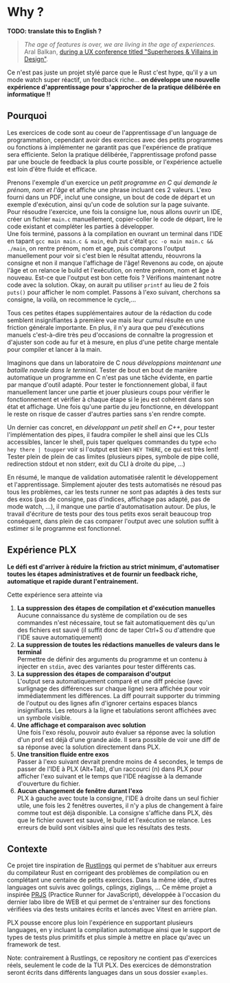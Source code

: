 # Why ?

**TODO: translate this to English ?** 

> *The age of features is over, we are living in the age of experiences.*  
> Aral Balkan, [during a UX conference titled "Superheroes & Villains in Design"](https://small-tech.org/videos/ux-talk/).

Ce n'est pas juste un projet stylé parce que le Rust c'est hype, qu'il y a un mode watch super réactif, un feedback riche... **on développe une nouvelle expérience d'apprentissage pour s'approcher de la pratique délibérée en informatique !!**

## Pourquoi
Les exercices de code sont au coeur de l'apprentissage d'un language de programmation, cependant avoir des exercices avec des petits programmes ou fonctions à implémenter ne garantit pas que l'expérience de pratique sera efficiente. Selon la pratique délibérée, l'apprentissage profond passe par une boucle de feedback la plus courte possible, or l'expérience actuelle est loin d'être fluide et efficace.

Prenons l'exemple d'un exercice un *petit programme en C qui demande le prénom, nom et l'âge* et affiche une phrase incluant ces 2 valeurs. L'exo fourni dans un PDF, inclut une consigne, un bout de code de départ et un exemple d'exécution, ainsi qu'un code de solution sur la page suivante.  
Pour résoudre l'exercice, une fois la consigne lue, nous allons ouvrir un IDE, créer un fichier `main.c` manuellement, copier-coller le code de départ, lire le code existant et compléter les parties à développer.  
Une fois terminé, passons à la compilation en ouvrant un terminal dans l'IDE en tapant `gcc main main.c & main`, euh zut c'était `gcc -o main main.c && ./main`, on rentre prénom, nom et age, puis comparons l'output manuellement pour voir si c'est bien le résultat attendu, réouvrons la consigne et non il manque l'affichage de l'âge! Revenons au code, on ajoute l'âge et on relance le build et l'exécution, on rentre prénom, nom et âge à nouveau. Est-ce que l'output est bon cette fois ? Vérifions maintenant notre code avec la solution. Okay, on aurait pu utiliser `printf` au lieu de 2 fois `puts()` pour afficher le nom complet. Passons à l'exo suivant, cherchons sa consigne, la voilà, on recommence le cycle,...

Tous ces petites étapes supplémentaires autour de la rédaction du code semblent insignifiantes à première vue mais leur cumul résulte en une friction générale importante. En plus, il n'y aura que peu d'exécutions manuels c'est-à-dire très peu d'occasions de connaître la progression et d'ajuster son code au fur et à mesure, en plus d'une petite charge mentale pour compiler et lancer à la main.

Imaginons que dans un laboratoire de C *nous développions maintenant une bataille navale dans le terminal*. Tester de bout en bout de manière automatique un programme en C n'est pas une tâche évidente, en partie par manque d'outil adapté. Pour tester le fonctionnement global, il faut manuellement lancer une partie et jouer plusieurs coups pour vérifier le fonctionnement et vérifier à chaque étape si le jeu est cohérent dans son état et affichage. Une fois qu'une partie du jeu fonctionne, en développant le reste on risque de casser d'autres parties sans s'en rendre compte.

Un dernier cas concret, en *développant un petit shell en C++*, pour tester l'implémentation des pipes, il faudra compiler le shell ainsi que les CLIs accessibles, lancer le shell, puis taper quelques commandes du type `echo hey there | toupper` voir si l'output est bien `HEY THERE`, ce qui est très lent! Tester plein de plein de cas limites (plusieurs pipes, symbole de pipe collé, redirection stdout et non stderr, exit du CLI à droite du pipe, ...)

En résumé, le manque de validation automatisée ralentit le développement et l'apprentissage. Simplement ajouter des tests automatisés ne résoud pas tous les problèmes, car les tests runner ne sont pas adaptés à des tests sur des exos (pas de consigne, pas d'indices, affichage pas adapté, pas de mode watch, ...), il manque une partie d'automatisation autour. De plus, le travail d'écriture de tests pour des tous petits exos serait beaucoup trop conséquent, dans plein de cas comparer l'output avec une solution suffit à estimer si le programme est fonctionnel.

## Expérience PLX
**Le défi est d'arriver à réduire la friction au strict minimum, d'automatiser toutes les étapes administratives et de fournir un feedback riche, automatique et rapide durant l'entrainement.**

Cette expérience sera atteinte via
1. **La suppression des étapes de compilation et d'exécution manuelles**  
Aucune connaissance du système de compilation ou de ses commandes n'est nécessaire, tout se fait automatiquement dès qu'un des fichiers est sauvé (il suffit donc de taper Ctrl+S ou d'attendre que l'IDE sauve automatiquement)
1. **La suppression de toutes les rédactions manuelles de valeurs dans le terminal**  
Permettre de définir des arguments du programme et un contenu à injecter en `stdin`, avec des variantes pour tester différents cas.
1. **La suppression des étapes de comparaison d'output**  
L'output sera automatiquement comparé et une diff précise (avec surlignage des différences sur chaque ligne) sera affichée pour voir immédiatemment les différences. La diff pourrait supporter du trimming de l'output ou des lignes afin d'ignorer certains espaces blancs insignifiants. Les retours à la ligne et tabulations seront affichées avec un symbole visible.
1. **Une affichage et comparaison avec solution**  
Une fois l'exo résolu, pouvoir auto évaluer sa réponse avec la solution d'un prof est déjà d'une grande aide. Il sera possible de voir une diff de sa réponse avec la solution directement dans PLX.
1. **Une transition fluide entre exos**  
Passer à l'exo suivant devrait prendre moins de 4 secondes, le temps de passer de l'IDE à PLX (Alt+Tab), d'un raccourci (n) dans PLX pour afficher l'exo suivant et le temps que l'IDE réagisse à la demande d'ouverture du fichier.
1. **Aucun changement de fenêtre durant l'exo**  
PLX à gauche avec toute la consigne, l'IDE à droite dans un seul fichier utile, une fois les 2 fenêtres ouvertes, il n'y a plus de changement à faire comme tout est déjà disponible. La consigne s'affiche dans PLX, dès que le fichier ouvert est sauvé, le build et l'exécution se relance. Les erreurs de build sont visibles ainsi que les résultats des tests.

## Contexte
Ce projet tire inspiration de [Rustlings](https://rustlings.cool/) qui permet de s'habituer aux erreurs du compilateur Rust en corrigeant des problèmes de compilation ou en complétant une centaine de petits exercices. Dans la même idée, d'autres languages ont suivis avec golings, cplings, ziglings, ... Ce même projet a inspirée [PRJS](https://github.com/samuelroland/prjs) (Practice Runner for JavaScript), développée à l'occasion du dernier labo libre de WEB et qui permet de s'entrainer sur des fonctions vérifiées via des tests unitaires écrits et lancés avec Vitest en arrière plan.

PLX pousse encore plus loin l'expérience en supportant plusieurs languages, en y incluant la compilation automatique ainsi que le support de types de tests plus primitifs et plus simple à mettre en place qu'avec un framework de test.

Note: contrairement à Rustlings, ce repository ne contient pas d'exercices réels, seulement le code de la TUI PLX. Des exercices de démonstration seront écrits dans différents languages dans un sous dossier `examples`.

